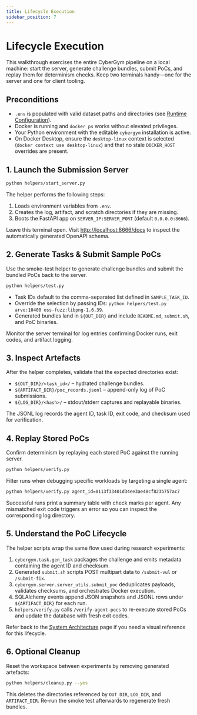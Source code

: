 ```yaml
---
title: Lifecycle Execution
sidebar_position: 7
---
```


# Lifecycle Execution

This walkthrough exercises the entire CyberGym pipeline on a local machine: start the server, generate challenge bundles, submit PoCs, and replay them for determinism checks. Keep two terminals handy—one for the server and one for client tooling.

## Preconditions

- `.env` is populated with valid dataset paths and directories (see [Runtime Configuration](./configuration.md)).
- Docker is running and `docker ps` works without elevated privileges.
- Your Python environment with the editable `cybergym` installation is active.
- On Docker Desktop, ensure the `desktop-linux` context is selected (`docker context use desktop-linux`) and that no stale `DOCKER_HOST` overrides are present.

## 1. Launch the Submission Server

```bash
python helpers/start_server.py
```

The helper performs the following steps:

1. Loads environment variables from `.env`.
2. Creates the log, artifact, and scratch directories if they are missing.
3. Boots the FastAPI app on `SERVER_IP:SERVER_PORT` (default `0.0.0.0:8666`).

Leave this terminal open. Visit [http://localhost:8666/docs](http://localhost:8666/docs) to inspect the automatically generated OpenAPI schema.


## 2. Generate Tasks & Submit Sample PoCs

Use the smoke-test helper to generate challenge bundles and submit the bundled PoCs back to the server.

```bash
python helpers/test.py
```

- Task IDs default to the comma-separated list defined in `SAMPLE_TASK_ID`.
- Override the selection by passing IDs: `python helpers/test.py arvo:10400 oss-fuzz:libpng-1.6.39`.
- Generated bundles land in `${OUT_DIR}` and include `README.md`, `submit.sh`, and PoC binaries.

Monitor the server terminal for log entries confirming Docker runs, exit codes, and artifact logging.

## 3. Inspect Artefacts

After the helper completes, validate that the expected directories exist:

- `${OUT_DIR}/<task_id>/` – hydrated challenge bundles.
- `${ARTIFACT_DIR}/poc_records.jsonl` – append-only log of PoC submissions.
- `${LOG_DIR}/<hash>/` – stdout/stderr captures and replayable binaries.

The JSONL log records the agent ID, task ID, exit code, and checksum used for verification.

## 4. Replay Stored PoCs

Confirm determinism by replaying each stored PoC against the running server.

```bash
python helpers/verify.py
```

Filter runs when debugging specific workloads by targeting a single agent:

```bash
python helpers/verify.py agent_id=8113f33401d34ee3ae48cf823b757ac7
```

Successful runs print a summary table with check marks per agent. Any mismatched exit code triggers an error so you can inspect the corresponding log directory.

## 5. Understand the PoC Lifecycle

The helper scripts wrap the same flow used during research experiments:

1. `cybergym.task.gen_task` packages the challenge and emits metadata containing the agent ID and checksum.
2. Generated `submit.sh` scripts POST multipart data to `/submit-vul` or `/submit-fix`.
3. `cybergym.server.server_utils.submit_poc` deduplicates payloads, validates checksums, and orchestrates Docker execution.
4. SQLAlchemy events append JSON snapshots and JSONL rows under `${ARTIFACT_DIR}` for each run.
5. `helpers/verify.py` calls `/verify-agent-pocs` to re-execute stored PoCs and update the database with fresh exit codes.

Refer back to the [System Architecture](./architecture.md) page if you need a visual reference for this lifecycle.

## 6. Optional Cleanup

Reset the workspace between experiments by removing generated artefacts:

```bash
python helpers/cleanup.py --yes
```

This deletes the directories referenced by `OUT_DIR`, `LOG_DIR`, and `ARTIFACT_DIR`. Re-run the smoke test afterwards to regenerate fresh bundles.
